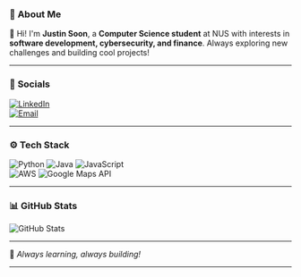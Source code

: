 ### 🚀 **About Me**
👋 Hi! I'm **Justin Soon**, a **Computer Science student** at NUS with interests in **software development, cybersecurity, and finance**. Always exploring new challenges and building cool projects!  

---

### 🔗 **Socials**
[![LinkedIn](https://img.shields.io/badge/-LinkedIn-0077B5?style=for-the-badge&logo=linkedin&logoColor=white)](https://www.linkedin.com/in/justin-soon-558372212/)  
[![Email](https://img.shields.io/badge/-Email-D14836?style=for-the-badge&logo=gmail&logoColor=white)](mailto:jienkhye01@gmail.com)  

---

### ⚙️ **Tech Stack**
![Python](https://img.shields.io/badge/Python-3776AB?style=for-the-badge&logo=python&logoColor=white)
![Java](https://img.shields.io/badge/Java-007396?style=for-the-badge&logo=java&logoColor=white)
![JavaScript](https://img.shields.io/badge/JavaScript-F7DF1E?style=for-the-badge&logo=javascript&logoColor=black)  
![AWS](https://img.shields.io/badge/AWS-232F3E?style=for-the-badge&logo=amazon-aws&logoColor=white)
![Google Maps API](https://img.shields.io/badge/Google_Maps-4285F4?style=for-the-badge&logo=google-maps&logoColor=white)  

---

### 📊 **GitHub Stats**
![GitHub Stats](https://github-readme-stats.vercel.app/api?username=jsjk112344&show_icons=true&theme=tokyonight&hide_border=true)  

---

🚀 *Always learning, always building!*  

---
